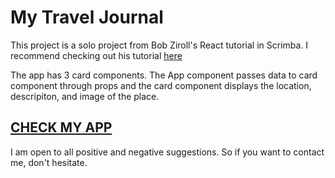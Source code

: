 # My Travel Journal 

This project is a solo project from Bob Ziroll's React tutorial in Scrimba.
I recommend checking out his tutorial [here](https://scrimba.com/learn/learnreact)

The app has 3 card components. The App component passes data to card component through props and the card component displays the location, descripiton, and image of the place.



## [CHECK MY APP](https://ornate-bombolone-05a2fe.netlify.app/)

I am open to all positive and negative suggestions. So if you want to contact me, don't hesitate. 